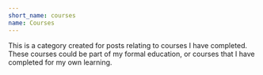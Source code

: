 ```yaml
---
short_name: courses
name: Courses
---
```

This is a category created for posts relating to courses I have completed. These courses could be part of my formal education, or courses that I have completed for my own learning. 